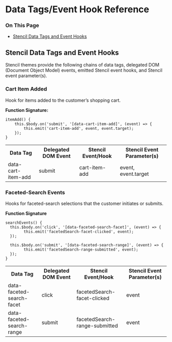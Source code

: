 <h1>Data Tags/Event Hook Reference</h1>

<div class="otp" id="no-index">
	<h3> On This Page </h3>
	<ul>
    <li><a href="#data_stencil-data-tags">Stencil Data Tags and Event Hooks</a></li>
	</ul>
</div>

<a href='#data_stencil-data-tags' aria-hidden='true' class='block-anchor'  id='data_stencil-data-tags'><i aria-hidden='true' class='linkify icon'></i></a>

## Stencil Data Tags and Event Hooks
Stencil themes provide the following chains of data tags, delegated DOM (Document Object Model) events, emitted Stencil event hooks, and Stencil event parameter(s).

### Cart Item Added

Hook for items added to the customer’s shopping cart.

**Function Signature:**

```
itemAdd() {
    this.$body.on('submit', '[data-cart-item-add]', (event) => {
        this.emit('cart-item-add', event, event.target);
    });
}
```

<table>
	<tr>
		<th>Data Tag</th>
		<th>Delegated DOM Event</th>
		<th>Stencil Event/Hook</th>
		<th>Stencil Event Parameter(s)</th>
	</tr>
	<tr>
		<td>data-cart-item-add</td>
		<td>submit</td>
		<td>cart-item-add</td>
		<td>event, event.target</td>
	</tr>
</table>

### Faceted-Search Events

Hooks for faceted-search selections that the customer initiates or submits.

**Function Signature**

```
searchEvents() {
  this.$body.on('click', '[data-faceted-search-facet]', (event) => {
        this.emit('facetedSearch-facet-clicked', event);
  });
 
  this.$body.on('submit', '[data-faceted-search-range]', (event) => {
        this.emit('facetedSearch-range-submitted', event);
  });
}

```

<table>
	<tr>
		<th>Data Tag</th>
		<th>Delegated DOM Event</th>
		<th>Stencil Event/Hook</th>
		<th>Stencil Event Parameter(s)</th>
	</tr>
	<tr>
		<td>data-faceted-search-facet</td>
		<td>click</td>
		<td>facetedSearch-facet-clicked</td>
		<td>event</td>
	</tr>
	<tr>
		<td>data-faceted-search-range</td>
		<td>submit</td>
		<td>facetedSearch-range-submitted</td>
		<td>event</td>
	</tr>
</table>


